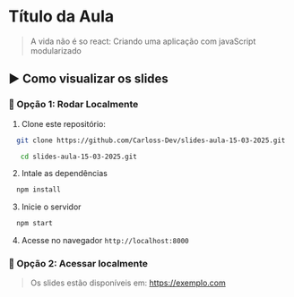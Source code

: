 # Título da Aula

> A vida não é so react: Criando uma aplicação com javaScript modularizado

## ▶️ Como visualizar os slides

### 🔹 Opção 1: Rodar Localmente

1. Clone este repositório:

```bash
  git clone https://github.com/Carloss-Dev/slides-aula-15-03-2025.git
```

```bash
   cd slides-aula-15-03-2025.git
```

2. Intale as dependências

```bash
  npm install
```

3. Inicie o servidor

```bash
  npm start
```

4. Acesse no navegador
   `http://localhost:8000`

### 🔹 Opção 2: Acessar localmente

> Os slides estão disponíveis em: <https://exemplo.com>

